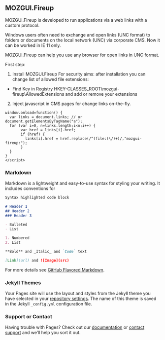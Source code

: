 ## MOZGUI.Fireup

MOZGUI.Fireup is developed to run applications via a web links with a custom protocol.

Windows users often need to exchange and open links (UNC format) to folders or documents on the local network (UNC) via corporate CMS. Now it can be worked in IE 11 only.

MOZGUI.Fireup can help you use any browser for open links in UNC format. 

First step:

1. Install MOZGUI.Fireup
For security aims: after installation you can change list of allowed file extensions:
- Find Key in Registry HKEY-CLASSES_ROOT\mozgui-fireup\AllowedExtensions and add or remove your extensions

2. Inject javascript in CMS pages for change links on-the-fly.
```<script>
window.onload=function() {
  var links = document.links; // or document.getElementsByTagName("a");
  for (var i=0, n=links.length;i<n;i++) {
	   var href = links[i].href;
	   if (href) {
		 links[i].href = href.replace(/^(file:(\/)+)/,"mozgui-fireup:");
	   }
  }
}
</script>
```
### Markdown

Markdown is a lightweight and easy-to-use syntax for styling your writing. It includes conventions for

```markdown
Syntax highlighted code block

# Header 1
## Header 2
### Header 3

- Bulleted
- List

1. Numbered
2. List

**Bold** and _Italic_ and `Code` text

[Link](url) and ![Image](src)
```

For more details see [GitHub Flavored Markdown](https://guides.github.com/features/mastering-markdown/).

### Jekyll Themes

Your Pages site will use the layout and styles from the Jekyll theme you have selected in your [repository settings](https://github.com/MOZGUI/MOZGUI.Fireup/settings). The name of this theme is saved in the Jekyll `_config.yml` configuration file.

### Support or Contact

Having trouble with Pages? Check out our [documentation](https://docs.github.com/categories/github-pages-basics/) or [contact support](https://github.com/contact) and we’ll help you sort it out.
